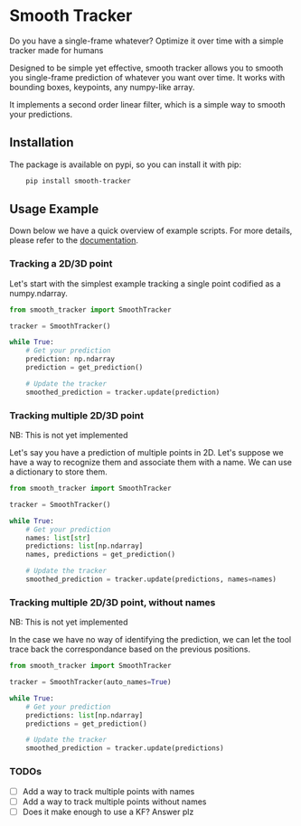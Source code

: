 # Smooth Tracker
Do you have a single-frame whatever? Optimize it over time with a simple tracker made for humans

Designed to be simple yet effective, smooth tracker allows you to smooth you single-frame prediction of whatever you want over time. It works with bounding boxes, keypoints, any numpy-like array.

It implements a second order linear filter, which is a simple way to smooth your predictions.

## Installation

The package is available on pypi, so you can install it with pip:

```bash
    pip install smooth-tracker
```

## Usage Example

Down below we have a quick overview of example scripts. For more details, please refer to the [documentation](https://smooth-tracker.readthedocs.io/en/latest/).

### Tracking a 2D/3D point

Let's start with the simplest example tracking a single point codified as a numpy.ndarray.


```python
from smooth_tracker import SmoothTracker

tracker = SmoothTracker()

while True:
    # Get your prediction
    prediction: np.ndarray
    prediction = get_prediction()  

    # Update the tracker
    smoothed_prediction = tracker.update(prediction)

```

### Tracking multiple 2D/3D point

NB: This is not yet implemented

Let's say you have a prediction of multiple points in 2D. Let's suppose we have a way to recognize them and associate them with a name. We can use a dictionary to store them.


```python
from smooth_tracker import SmoothTracker

tracker = SmoothTracker()

while True:
    # Get your prediction
    names: list[str] 
    predictions: list[np.ndarray]
    names, predictions = get_prediction()

    # Update the tracker
    smoothed_prediction = tracker.update(predictions, names=names)

```

### Tracking multiple 2D/3D point, without names

NB: This is not yet implemented

In the case we have no way of identifying the prediction, we can let the tool trace back the correspondance based on the previous positions.

```python
from smooth_tracker import SmoothTracker

tracker = SmoothTracker(auto_names=True)

while True:
    # Get your prediction
    predictions: list[np.ndarray]
    predictions = get_prediction()

    # Update the tracker
    smoothed_prediction = tracker.update(predictions)

```


### TODOs

- [ ] Add a way to track multiple points with names
- [ ] Add a way to track multiple points without names
- [ ] Does it make enough to use a KF? Answer plz
